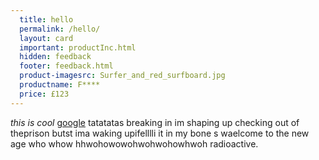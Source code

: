 ```yaml
---
  title: hello
  permalink: /hello/
  layout: card
  important: productInc.html
  hidden: feedback
  footer: feedback.html
  product-imagesrc: Surfer_and_red_surfboard.jpg
  productname: F****
  price: £123
---
```

*this is cool* [google](http://www.google.com/) tatatatas
breaking in im shaping up checking out of theprison butst ima waking upifelllli it in my bone s waelcome to the new age who whow hhwohowowohwohwohowhwoh radioactive.
